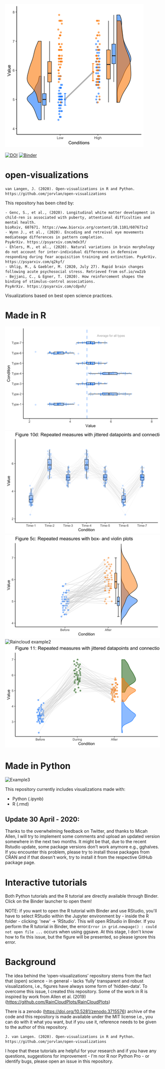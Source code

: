 ![Raincloud example](R/starwars.png)

[![DOI](https://zenodo.org/badge/DOI/10.5281/zenodo.3715576.svg)](https://doi.org/10.5281/zenodo.3715576)
[![Binder](https://mybinder.org/badge_logo.svg)](https://mybinder.org/v2/gh/jorvlan/open-visualizations/master)
# open-visualizations
```
van Langen, J. (2020). Open-visualizations in R and Python. 
https://github.com/jorvlan/open-visualizations
```

This repository has been cited by:
``` 
- Genc, S., et al., (2020). Longitudinal white matter development in child-ren is associated with puberty, attentional difficulties and mental health. 
bioRxiv, 607671. https://www.biorxiv.org/content/10.1101/607671v2
- Wynn J., et al., (2020). Encoding and retreival eye movements mediateage differences in pattern completion. 
PsyArXiv. https://psyarxiv.com/mdx3f/
- Ehlers, M., et al., (2020). Natural variations in brain morphology do not account for inter-individual differences in defensive responding during fear acquisition training and extinction. PsyArXiv. https://psyarxiv.com/q2kyf/
- Uhlig, M., & Gaebler, M. (2020, July 27). Rapid brain changes following acute psychosocial stress. Retrieved from osf.io/vw2zb
- Bejjani, C., & Egner, T. (2020). How reinforcement shapes the binding of stimulus-control associations. 
PsyArXiv. https://psyarxiv.com/cdpxh/
```

Visualizations based on best open science practices.
# Made in R
![Raincloud example](R/figure10e.png)
![Raincloud example](R/figure10d.png)
![Raincloud example](R/figure5c.png)
![Raincloud example2](R/figure6.png)
![Raincloud example3](R/figure11.png)

# Made in Python
![Example3](Python/tutorial_1/figure10.png)

This repository currently includes visualizations made with:
- Python (.ipynb)
- R (.rmd)

## Update 30 April - 2020: 
Thanks to the overwhelming feedback on Twitter, and thanks to Micah Allen, I will try to implement some comments and upload an updated version somewhere in the next two months. It might be that, due to the recent Rstudio update, some package versions don't work anymore e.g., gghalves. If you encounter this problem, please try to install those packages from CRAN and if that doesn't work, try to install it from the respective GitHub package page. 


# Interactive tutorials
Both Python tutorials and the R tutorial are directly available through Binder. Click on the Binder launcher to open them! 

NOTE: if you want to open the R tutorial with Binder and use RStudio, you'll have to select RStudio within the Jupyter environment by - inside the R folder - clicking: 'new' -> 'RStudio'. This will open RStudio in Binder. If you perform the R tutorial in Binder, the error:`Error in grid.newpage() : could not open file ...` occurs when using ggsave. At this stage, I don't know how to fix this issue, but the figure will be presented, so please ignore this error.

# Background
The idea behind the ‘open-visualizations’ repository stems from the fact that (open) science - in general - lacks ‘fully’ transparent and robust visualizations, i.e., figures have always some form of ‘hidden-data’. To overcome this issue, I created this repository. Some of the work in R is inspired by work from Allen et al. (2019)(https://github.com/RainCloudPlots/RainCloudPlots)

There is a zenodo (https://doi.org/10.5281/zenodo.3715576) archive of the code and this repository is made available under the MIT license i.e., you can do with it what you want, but if you use it, reference needs to be given to the author of this repository.
```
J. van Langen. (2020). Open-visualizations in R and Python. 
https://github.com/jorvlan/open-visualizations
```

I hope that these tutorials are helpful for your research and if you have any questions, suggestions for improvement - I'm nor R nor Python Pro - or identify bugs, please open an issue in this repository. 
